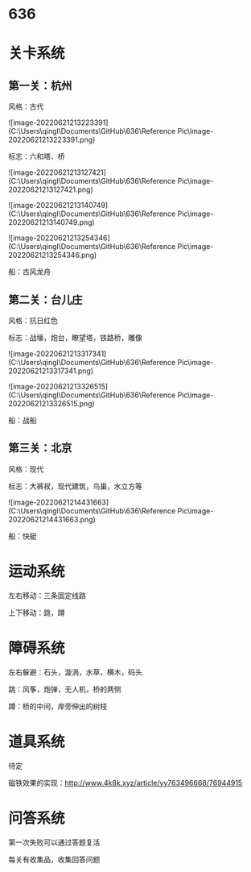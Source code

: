 # 636

# 关卡系统

## 第一关：杭州

风格：古代

![image-20220621213223391](C:\Users\qingl\Documents\GitHub\636\Reference Pic\image-20220621213223391.png)

标志：六和塔、桥

![image-20220621213127421](C:\Users\qingl\Documents\GitHub\636\Reference Pic\image-20220621213127421.png)

![image-20220621213140749](C:\Users\qingl\Documents\GitHub\636\Reference Pic\image-20220621213140749.png)

![image-20220621213254346](C:\Users\qingl\Documents\GitHub\636\Reference Pic\image-20220621213254346.png)

船：古风龙舟







## 第二关：台儿庄

风格：抗日红色

标志：战壕，炮台，瞭望塔，铁路桥，雕像

![image-20220621213317341](C:\Users\qingl\Documents\GitHub\636\Reference Pic\image-20220621213317341.png)



![image-20220621213326515](C:\Users\qingl\Documents\GitHub\636\Reference Pic\image-20220621213326515.png)



船：战船





## 第三关：北京

风格：现代

标志：大裤衩，现代建筑，鸟巢，水立方等

![image-20220621214431663](C:\Users\qingl\Documents\GitHub\636\Reference Pic\image-20220621214431663.png)

船：快艇



# 运动系统

左右移动：三条固定线路

上下移动：跳，蹲







# 障碍系统

左右躲避：石头，漩涡，水草，横木，码头

跳：风筝，炮弹，无人机，桥的两侧

蹲：桥的中间，岸旁伸出的树枝



# 道具系统

待定

磁铁效果的实现：http://www.4k8k.xyz/article/yy763496668/76944915





# 问答系统

第一次失败可以通过答题复活

每关有收集品，收集回答问题